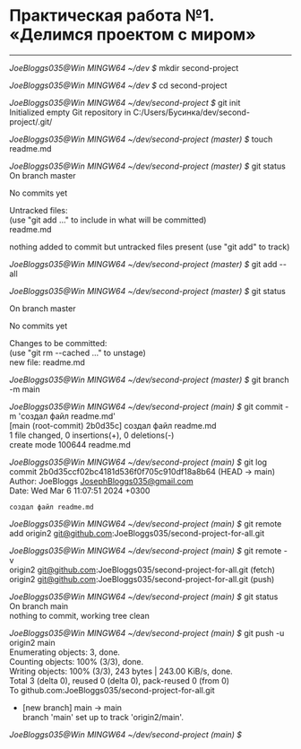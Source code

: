 # Практическая работа №1. «Делимся проектом с миром»  

---

*JoeBloggs035@Win MINGW64 ~/dev $* mkdir second-project  

*JoeBloggs035@Win MINGW64 ~/dev $* cd second-project  

*JoeBloggs035@Win MINGW64 ~/dev/second-project $* git init  
Initialized empty Git repository in C:/Users/Бусинка/dev/second-project/.git/  

*JoeBloggs035@Win MINGW64 ~/dev/second-project (master) $* touch readme.md  

*JoeBloggs035@Win MINGW64 ~/dev/second-project (master) $* git status  
On branch master  
  
No commits yet  
  
Untracked files:  
  (use "git add <file>..." to include in what will be committed)  
        readme.md  
  
nothing added to commit but untracked files present (use "git add" to track)  
  
*JoeBloggs035@Win MINGW64 ~/dev/second-project (master) $* git add --all  
  
*JoeBloggs035@Win MINGW64 ~/dev/second-project (master) $* git status  
  
On branch master  
  
No commits yet  
  
Changes to be committed:  
  (use "git rm --cached <file>..." to unstage)  
        new file:   readme.md  
  

*JoeBloggs035@Win MINGW64 ~/dev/second-project (master) $* git branch -m main  
  
*JoeBloggs035@Win MINGW64 ~/dev/second-project (main) $* git commit -m 'создал файл readme.md'  
[main (root-commit) 2b0d35c] создал файл readme.md  
 1 file changed, 0 insertions(+), 0 deletions(-)  
 create mode 100644 readme.md  
  
*JoeBloggs035@Win MINGW64 ~/dev/second-project (main) $* git log  
commit 2b0d35ccf02bc4181d536f0f705c910df18a8b64 (HEAD -> main)  
Author: JoeBloggs <JosephBloggs035@gmail.com>  
Date:   Wed Mar 6 11:07:51 2024 +0300  
  
    создал файл readme.md  
  
*JoeBloggs035@Win MINGW64 ~/dev/second-project (main) $* git remote add origin2 git@github.com:JoeBloggs035/second-project-for-all.git  
  
*JoeBloggs035@Win MINGW64 ~/dev/second-project (main) $* git remote -v  
origin2 git@github.com:JoeBloggs035/second-project-for-all.git (fetch)  
origin2 git@github.com:JoeBloggs035/second-project-for-all.git (push)  
  
*JoeBloggs035@Win MINGW64 ~/dev/second-project (main) $* git status  
On branch main  
nothing to commit, working tree clean  
  
*JoeBloggs035@Win MINGW64 ~/dev/second-project (main) $* git push -u origin2 main  
Enumerating objects: 3, done.  
Counting objects: 100% (3/3), done.  
Writing objects: 100% (3/3), 243 bytes | 243.00 KiB/s, done.  
Total 3 (delta 0), reused 0 (delta 0), pack-reused 0 (from 0)  
To github.com:JoeBloggs035/second-project-for-all.git  
 * [new branch]      main -> main  
branch 'main' set up to track 'origin2/main'.  
  
*JoeBloggs035@Win MINGW64 ~/dev/second-project (main) $*
